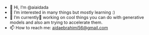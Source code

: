 - 👋 Hi, I’m @aiaidada
- 👀 I’m interested in many things but mostly learning :)
- 🌱 I’m currently ٌworking on cool things you can do with generative models and also am trying to accelerate them.
- 📫 How to reach me: aidaebrahimi56@gmail.com

<!---
aiaidada/aiaidada is a ✨ special ✨ repository because its `README.md` (this file) appears on your GitHub profile.
You can click the Preview link to take a look at your changes.
--->
